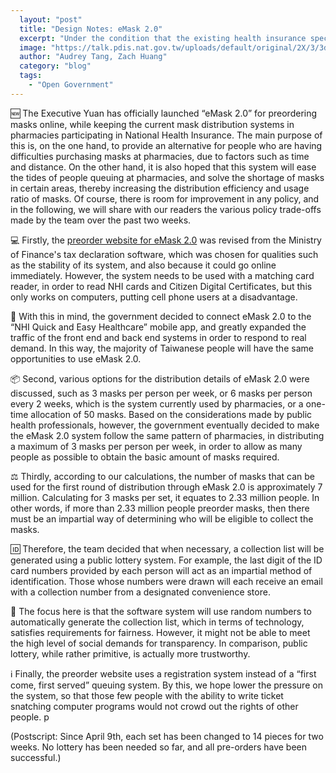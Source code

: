 ```yaml
---
  layout: "post"
  title: "Design Notes: eMask 2.0"
  excerpt: "Under the condition that the existing health insurance special pharmacy distribution system remains unchanged, new online pre-order channels have been added."
  image: "https://talk.pdis.nat.gov.tw/uploads/default/original/2X/3/3dd0ee36ff7ff6447ab517fb5a5d775c2c258f10.jpeg"
  author: "Audrey Tang, Zach Huang"
  category: "blog"
  tags: 
    - "Open Government"
---
```


🆕 The Executive Yuan has officially launched “eMask 2.0” for preordering masks online, while keeping the current mask distribution systems in pharmacies participating in National Health Insurance. The main purpose of this is, on the one hand, to provide an alternative for people who are having difficulties purchasing masks at pharmacies, due to factors such as time and distance. On the other hand, it is also hoped that this system will ease the tides of people queuing at pharmacies, and solve the shortage of masks in certain areas, thereby increasing the distribution efficiency and usage ratio of masks. Of course, there is room for improvement in any policy, and in the following, we will share with our readers the various policy trade-offs made by the team over the past two weeks.

💻 Firstly, the [preorder website for eMask 2.0](https://emask.taiwan.gov.tw) was revised from the Ministry of Finance's tax declaration software, which was chosen for qualities such as the stability of its system, and also because it could go online immediately. However, the system needs to be used with a matching card reader, in order to read NHI cards and Citizen Digital Certificates, but this only works on computers, putting cell phone users at a disadvantage.

📶 With this in mind, the government decided to connect eMask 2.0 to the “NHI Quick and Easy Healthcare” mobile app, and greatly expanded the traffic of the front end and back end systems in order to respond to real demand. In this way, the majority of Taiwanese people will have the same opportunities to use eMask 2.0.

📦 Second, various options for the distribution details of eMask 2.0 were discussed, such as 3 masks per person per week, or 6 masks per person every 2 weeks, which is the system currently used by pharmacies, or a one-time allocation of 50 masks. Based on the considerations made by public health professionals, however, the government eventually decided to make the eMask 2.0 system follow the same pattern of pharmacies, in distributing a maximum of 3 masks per person per week, in order to allow as many people as possible to obtain the basic amount of masks required. 

⚖️ Thirdly, according to our calculations, the number of masks that can be used for the first round of distribution through eMask 2.0 is approximately 7 million. Calculating for 3 masks per set, it equates to 2.33 million people. In other words, if more than 2.33 million people preorder masks, then there must be an impartial way of determining who will be eligible to collect the masks.

🆔 Therefore, the team decided that when necessary, a collection list will be generated using a public lottery system. For example, the last digit of the ID card numbers provided by each person will act as an impartial method of identification. Those whose numbers were drawn will each receive an email with a collection number from a designated convenience store.

🎲 The focus here is that the software system will use random numbers to automatically generate the collection list, which in terms of technology, satisfies requirements for fairness. However, it might not be able to meet the high level of social demands for transparency. In comparison, public lottery, while rather primitive, is actually more trustworthy.

ℹ️ Finally, the preorder website uses a registration system instead of a “first come, first served” queuing system. By this, we hope lower the pressure on the system, so that those few people with the ability to write ticket snatching computer programs would not crowd out the rights of other people.
p

(Postscript: Since April 9th, each set has been changed to 14 pieces for two weeks. No lottery has been needed so far, and all pre-orders have been successful.)
